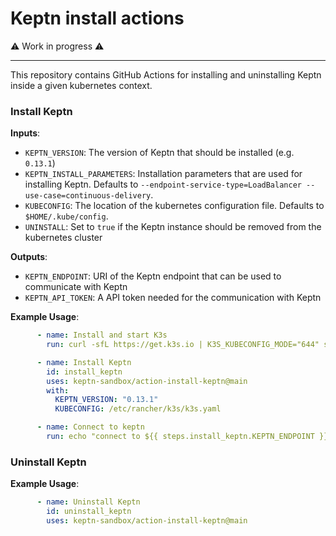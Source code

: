 # Keptn install actions
:warning: Work in progress :warning:
_________________

This repository contains GitHub Actions for installing and uninstalling Keptn inside a given kubernetes context.

### Install Keptn

**Inputs**:
* `KEPTN_VERSION`: The version of Keptn that should be installed (e.g. `0.13.1`)
* `KEPTN_INSTALL_PARAMETERS`: Installation parameters that are used for installing Keptn. Defaults to `--endpoint-service-type=LoadBalancer --use-case=continuous-delivery`.
* `KUBECONFIG`: The location of the kubernetes configuration file. Defaults to `$HOME/.kube/config`.
* `UNINSTALL`: Set to `true` if the Keptn instance should be removed from the kubernetes cluster

**Outputs**:
* `KEPTN_ENDPOINT`: URI of the Keptn endpoint that can be used to communicate with Keptn
* `KEPTN_API_TOKEN`: A API token needed for the communication with Keptn

**Example Usage**:
```yaml
      - name: Install and start K3s
        run: curl -sfL https://get.k3s.io | K3S_KUBECONFIG_MODE="644" sh -

      - name: Install Keptn
        id: install_keptn
        uses: keptn-sandbox/action-install-keptn@main
        with:
          KEPTN_VERSION: "0.13.1"
          KUBECONFIG: /etc/rancher/k3s/k3s.yaml

      - name: Connect to keptn
        run: echo "connect to ${{ steps.install_keptn.KEPTN_ENDPOINT }} - ${{ steps.install_keptn KEPTN_API_TOKEN }}"
```

### Uninstall Keptn

**Example Usage**:
```yaml
      - name: Uninstall Keptn
        id: uninstall_keptn
        uses: keptn-sandbox/action-install-keptn@main
```
